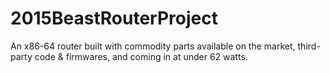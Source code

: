# 2015BeastRouterProject
An x86-64 router built with commodity parts available on the market, third-party code &amp; firmwares, and coming in at under 62 watts.

